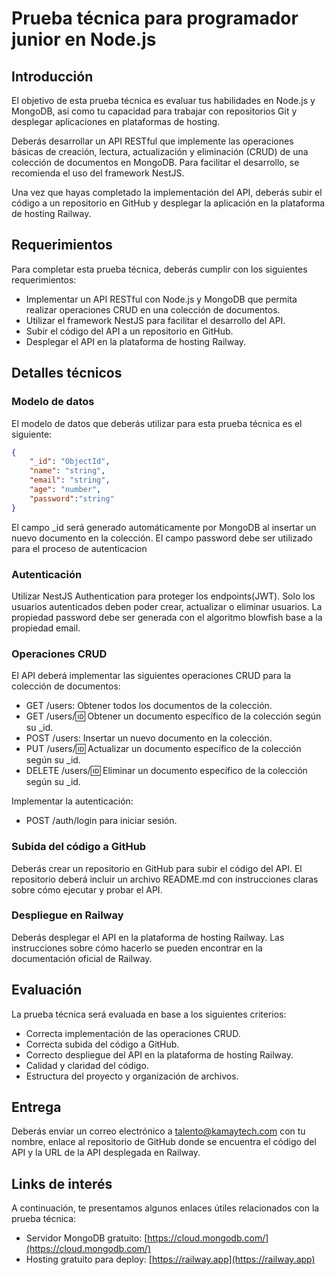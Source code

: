 # Prueba técnica para programador junior en Node.js

## Introducción

El objetivo de esta prueba técnica es evaluar tus habilidades en Node.js y MongoDB, así como tu capacidad para trabajar con repositorios Git y desplegar aplicaciones en plataformas de hosting.

Deberás desarrollar un API RESTful que implemente las operaciones básicas de creación, lectura, actualización y eliminación (CRUD) de una colección de documentos en MongoDB. Para facilitar el desarrollo, se recomienda el uso del framework NestJS.

Una vez que hayas completado la implementación del API, deberás subir el código a un repositorio en GitHub y desplegar la aplicación en la plataforma de hosting Railway.

## Requerimientos

Para completar esta prueba técnica, deberás cumplir con los siguientes requerimientos:

- Implementar un API RESTful con Node.js y MongoDB que permita realizar operaciones CRUD en una colección de documentos.
- Utilizar el framework NestJS para facilitar el desarrollo del API.
- Subir el código del API a un repositorio en GitHub.
- Desplegar el API en la plataforma de hosting Railway.

## Detalles técnicos

### Modelo de datos

El modelo de datos que deberás utilizar para esta prueba técnica es el siguiente:

```json
{
    "_id": "ObjectId",
    "name": "string",
    "email": "string",
    "age": "number",
    "password":"string"
}

```

El campo _id será generado automáticamente por MongoDB al insertar un nuevo documento en la colección.
El campo password debe ser utilizado para el proceso de autenticacion


### Autenticación

Utilizar NestJS Authentication para proteger los endpoints(JWT).
Solo los usuarios autenticados deben poder crear, actualizar o eliminar usuarios.
La propiedad password debe ser generada con el algoritmo blowfish base a la propiedad email.


### Operaciones CRUD
El API deberá implementar las siguientes operaciones CRUD para la colección de documentos:

- GET /users: Obtener todos los documentos de la colección.
- GET /users/:id: Obtener un documento específico de la colección según su _id.
- POST /users: Insertar un nuevo documento en la colección.
- PUT /users/:id: Actualizar un documento específico de la colección según su _id.
- DELETE /users/:id: Eliminar un documento específico de la colección según su _id.


Implementar la autenticación:
- POST /auth/login para iniciar sesión.



### Subida del código a GitHub
Deberás crear un repositorio en GitHub para subir el código del API. El repositorio deberá incluir un archivo README.md con instrucciones claras sobre cómo ejecutar y probar el API.

### Despliegue en Railway
Deberás desplegar el API en la plataforma de hosting Railway. Las instrucciones sobre cómo hacerlo se pueden encontrar en la documentación oficial de Railway.

## Evaluación
La prueba técnica será evaluada en base a los siguientes criterios:

- Correcta implementación de las operaciones CRUD.
- Correcta subida del código a GitHub.
- Correcto despliegue del API en la plataforma de hosting Railway.
- Calidad y claridad del código.
- Estructura del proyecto y organización de archivos.

## Entrega
Deberás enviar un correo electrónico a talento@kamaytech.com con tu nombre, enlace al repositorio de GitHub donde se encuentra el código del API y la URL de la API desplegada en Railway.

## Links de interés

A continuación, te presentamos algunos enlaces útiles relacionados con la prueba técnica:

- Servidor MongoDB gratuito: [https://cloud.mongodb.com/](https://cloud.mongodb.com/)
- Hosting gratuito para deploy: [https://railway.app](https://railway.app)
